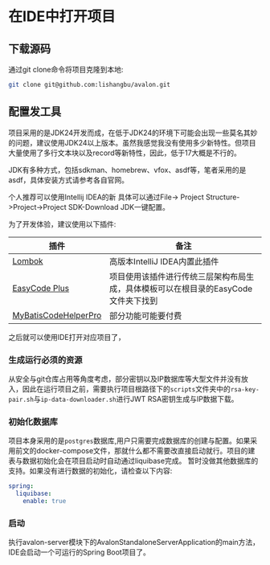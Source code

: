 # 在IDE中打开项目


## 下载源码
通过git clone命令将项目克隆到本地:
```bash
git clone git@github.com:lishangbu/avalon.git
```

## 配置发工具

项目采用的是JDK24开发而成，在低于JDK24的环境下可能会出现一些莫名其妙的问题，建议使用JDK24以上版本。虽然我感觉我没有使用多少新特性。但项目大量使用了多行文本块以及record等新特性，因此，低于17大概是不行的。

JDK有多种方式，包括sdkman、homebrew、vfox、asdf等，笔者采用的是asdf，具体安装方式请参考各自官网。

个人推荐可以使用Intellij IDEA的新
具体可以通过File-> Project Structure->Project->Project SDK-Download JDK一键配置。

为了开发体验，建议使用以下插件:

| 插件                                                                                     | 备注                                            |
|----------------------------------------------------------------------------------------|-----------------------------------------------|
| [Lombok](https://plugins.jetbrains.com/plugin/6317-lombok)                             | 高版本IntelliJ IDEA内置此插件                         |
| [EasyCode Plus](https://plugins.jetbrains.com/plugin/13847-easycode-plus)              | 项目使用该插件进行传统三层架构布局生成，具体模板可以在根目录的EasyCode文件夹下找到 |
| [MyBatisCodeHelperPro](https://plugins.jetbrains.com/plugin/9837-mybatiscodehelperpro) | 部分功能可能要付费                                     |

之后就可以使用IDE打开对应项目了，

### 生成运行必须的资源

从安全与git仓库占用等角度考虑，部分密钥以及IP数据库等大型文件并没有放入，因此在运行项目之前，需要执行项目根路径下的```scripts```文件夹中的```rsa-key-pair.sh```与```ip-data-downloader.sh```进行JWT RSA密钥生成与IP数据下载。

### 初始化数据库
项目本身采用的是```postgres```数据库,用户只需要完成数据库的创建与配置。如果采用前文的docker-compose文件，那就什么都不需要改直接启动就行。项目的建表与数据初始化会在项目启动时自动通过liquibase完成。
暂时没做其他数据库的支持。如果没有进行数据的初始化，请检查以下内容:

```yaml
spring:
  liquibase:
    enable: true      
```

### 启动

执行avalon-server模块下的AvalonStandaloneServerApplication的main方法，IDE会启动一个可运行的Spring
Boot项目了。
